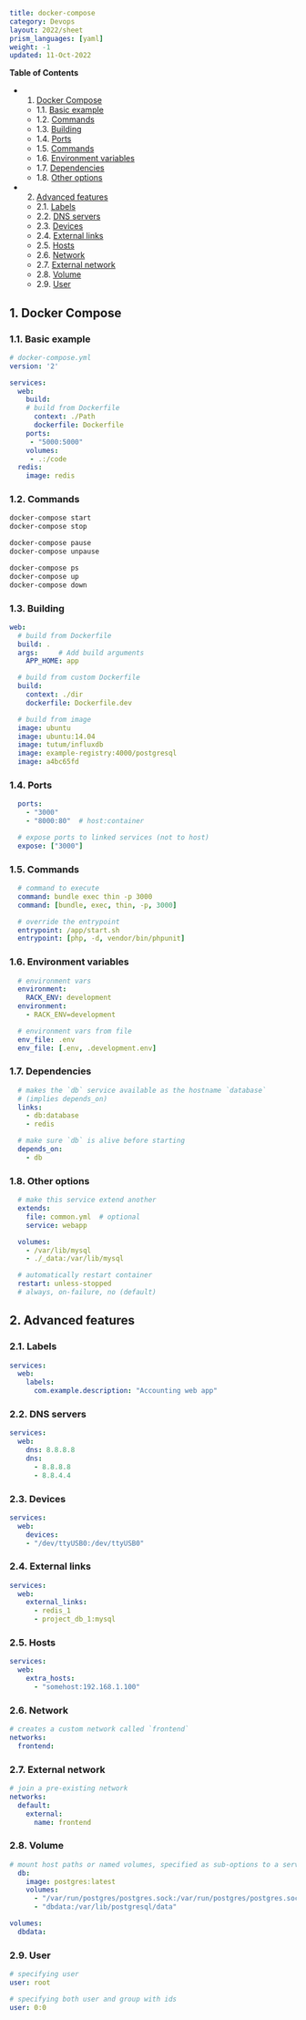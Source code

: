 ```yml
title: docker-compose
category: Devops
layout: 2022/sheet
prism_languages: [yaml]
weight: -1
updated: 11-Oct-2022
```

**Table of Contents**

<!-- vscode-markdown-toc -->
* 1. [Docker Compose](#DockerCompose)
	* 1.1. [Basic example](#Basicexample)
	* 1.2. [Commands](#Commands)
	* 1.3. [Building](#Building)
	* 1.4. [Ports](#Ports)
	* 1.5. [Commands](#Commands-1)
	* 1.6. [Environment variables](#Environmentvariables)
	* 1.7. [Dependencies](#Dependencies)
	* 1.8. [Other options](#Otheroptions)
* 2. [Advanced features](#Advancedfeatures)
	* 2.1. [Labels](#Labels)
	* 2.2. [DNS servers](#DNSservers)
	* 2.3. [Devices](#Devices)
	* 2.4. [External links](#Externallinks)
	* 2.5. [Hosts](#Hosts)
	* 2.6. [Network](#Network)
	* 2.7. [External network](#Externalnetwork)
	* 2.8. [Volume](#Volume)
	* 2.9. [User](#User)

<!-- vscode-markdown-toc-config
	numbering=true
	autoSave=true
	/vscode-markdown-toc-config -->
<!-- /vscode-markdown-toc -->

##  1. <a name='DockerCompose'></a>Docker Compose


###  1.1. <a name='Basicexample'></a>Basic example

```yaml
# docker-compose.yml
version: '2'

services:
  web:
    build:
    # build from Dockerfile
      context: ./Path
      dockerfile: Dockerfile
    ports:
     - "5000:5000"
    volumes:
     - .:/code
  redis:
    image: redis
```

###  1.2. <a name='Commands'></a>Commands

```sh
docker-compose start
docker-compose stop
```

```sh
docker-compose pause
docker-compose unpause
```

```sh
docker-compose ps
docker-compose up
docker-compose down
```

###  1.3. <a name='Building'></a>Building

```yaml
web:
  # build from Dockerfile
  build: .
  args:     # Add build arguments
    APP_HOME: app
```

```yaml
  # build from custom Dockerfile
  build:
    context: ./dir
    dockerfile: Dockerfile.dev
```

```yaml
  # build from image
  image: ubuntu
  image: ubuntu:14.04
  image: tutum/influxdb
  image: example-registry:4000/postgresql
  image: a4bc65fd
```

###  1.4. <a name='Ports'></a>Ports

```yaml
  ports:
    - "3000"
    - "8000:80"  # host:container
```

```yaml
  # expose ports to linked services (not to host)
  expose: ["3000"]
```

###  1.5. <a name='Commands-1'></a>Commands

```yaml
  # command to execute
  command: bundle exec thin -p 3000
  command: [bundle, exec, thin, -p, 3000]
```

```yaml
  # override the entrypoint
  entrypoint: /app/start.sh
  entrypoint: [php, -d, vendor/bin/phpunit]
```

###  1.6. <a name='Environmentvariables'></a>Environment variables

```yaml
  # environment vars
  environment:
    RACK_ENV: development
  environment:
    - RACK_ENV=development
```

```yaml
  # environment vars from file
  env_file: .env
  env_file: [.env, .development.env]
```

###  1.7. <a name='Dependencies'></a>Dependencies

```yaml
  # makes the `db` service available as the hostname `database`
  # (implies depends_on)
  links:
    - db:database
    - redis
```

```yaml
  # make sure `db` is alive before starting
  depends_on:
    - db
```

###  1.8. <a name='Otheroptions'></a>Other options

```yaml
  # make this service extend another
  extends:
    file: common.yml  # optional
    service: webapp
```

```yaml
  volumes:
    - /var/lib/mysql
    - ./_data:/var/lib/mysql
```

```yaml
  # automatically restart container
  restart: unless-stopped
  # always, on-failure, no (default)
```

##  2. <a name='Advancedfeatures'></a>Advanced features

###  2.1. <a name='Labels'></a>Labels

```yaml
services:
  web:
    labels:
      com.example.description: "Accounting web app"
```

###  2.2. <a name='DNSservers'></a>DNS servers

```yaml
services:
  web:
    dns: 8.8.8.8
    dns:
      - 8.8.8.8
      - 8.8.4.4
```

###  2.3. <a name='Devices'></a>Devices

```yaml
services:
  web:
    devices:
    - "/dev/ttyUSB0:/dev/ttyUSB0"
```

###  2.4. <a name='Externallinks'></a>External links

```yaml
services:
  web:
    external_links:
      - redis_1
      - project_db_1:mysql
```

###  2.5. <a name='Hosts'></a>Hosts

```yaml
services:
  web:
    extra_hosts:
      - "somehost:192.168.1.100"
```

###  2.6. <a name='Network'></a>Network

```yaml
# creates a custom network called `frontend`
networks:
  frontend:
```

###  2.7. <a name='Externalnetwork'></a>External network

```yaml
# join a pre-existing network
networks:
  default:
    external:
      name: frontend
```

###  2.8. <a name='Volume'></a>Volume

```yaml
# mount host paths or named volumes, specified as sub-options to a service
  db:
    image: postgres:latest
    volumes:
      - "/var/run/postgres/postgres.sock:/var/run/postgres/postgres.sock"
      - "dbdata:/var/lib/postgresql/data"

volumes:
  dbdata:
```

###  2.9. <a name='User'></a>User

```yaml
# specifying user
user: root
```

```yaml
# specifying both user and group with ids
user: 0:0
```